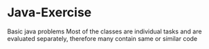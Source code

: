 # Java-Exercise

Basic java problems
Most of the classes are individual tasks and are evaluated separately, therefore many contain same or similar code
